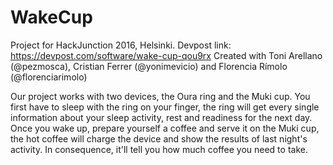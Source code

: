 # WakeCup 

Project for HackJunction 2016, Helsinki.
Devpost link: https://devpost.com/software/wake-cup-qou9rx 
Created with Toni Arellano (@pezmosca), Cristian Ferrer (@yonimevicio) and Florencia Rímolo (@florenciarimolo)

Our project works with two devices, the Oura ring and the Muki cup. You first have to sleep with the ring on your finger, the ring will get every single information about your sleep activity, rest and readiness for the next day. Once you wake up, prepare yourself a coffee and serve it on the Muki cup, the hot coffee will charge the device and show the results of last night's activity. In consequence, it'll tell you how much coffee you need to take.
